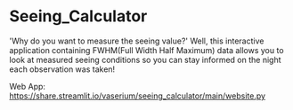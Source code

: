 # Seeing_Calculator

'Why do you want to measure the seeing value?' Well, this interactive application containing FWHM(Full Width Half Maximum) data allows you to look at measured seeing conditions so you can stay informed on the night each observation was taken!

Web App: https://share.streamlit.io/vaserium/seeing_calculator/main/website.py
